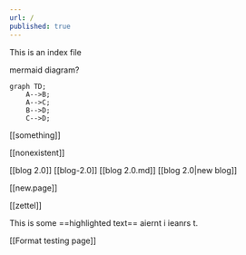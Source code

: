 ```yaml
---
url: /
published: true
---
```


This is an index file

mermaid diagram?

```mermaid
graph TD;
    A-->B;
    A-->C;
    B-->D;
    C-->D;
```

[[something]]

[[nonexistent]]

[[blog 2.0]]
[[blog-2.0]]
[[blog 2.0.md]]
[[blog 2.0|new blog]]

[[new.page]]

[[zettel]]


This is some ==highlighted text== aiernt i ieanrs t.

[[Format testing page]]